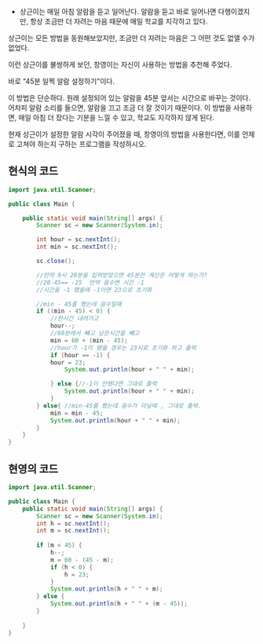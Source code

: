 - 상근이는 매일 아침 알람을 듣고 일어난다. 알람을 듣고 바로 일어나면 다행이겠지만, 항상 조금만 더 자려는 마음 때문에 매일 학교를 지각하고 있다.  

상근이는 모든 방법을 동원해보았지만, 조금만 더 자려는 마음은 그 어떤 것도 없앨 수가 없었다.  

이런 상근이를 불쌍하게 보던, 창영이는 자신이 사용하는 방법을 추천해 주었다.  

바로 "45분 일찍 알람 설정하기"이다.  

이 방법은 단순하다. 원래 설정되어 있는 알람을 45분 앞서는 시간으로 바꾸는 것이다. 어차피 알람 소리를 들으면, 알람을 끄고 조금 더 잘 것이기 때문이다. 이 방법을 사용하면, 매일 아침 더 잤다는 기분을 느낄 수 있고, 학교도 지각하지 않게 된다.  

현재 상근이가 설정한 알람 시각이 주어졌을 때, 창영이의 방법을 사용한다면, 이를 언제로 고쳐야 하는지 구하는 프로그램을 작성하시오.  

## 현식의 코드  
```java
import java.util.Scanner;

public class Main {

    public static void main(String[] args) {
        Scanner sc = new Scanner(System.in);

        int hour = sc.nextInt();
        int min = sc.nextInt();

        sc.close();

        //만약 9시 20분을 입력받았으면 45분전 계산은 어떻게 하는가?
        //20-45== -25  만약 음수면 시간 -1
        //시간을 -1 했을때 -1이면 23으로 초기화

        //min - 45를 했는데 음수일때
        if ((min - 45) < 0) {
            //한시간 내려가고
            hour--;
            //60분에서 뺴고 남은시간을 빼고
            min = 60 + (min - 45);
            //hour가 -1이 됐을 경우는 23시로 초기화 하고 출력
            if (hour == -1) {
            hour = 23;
                System.out.println(hour + " " + min);

            } else {//-1이 안됐다면 그대로 출력
                System.out.println(hour + " " + min);
            }
        } else{ //min-45를 했는데 음수가 아닐때 , 그대로 출력.
            min = min - 45;
            System.out.println(hour + " " + min);
        }
    }
}
```

## 현영의 코드
```java
import java.util.Scanner;

public class Main {
	public static void main(String[] args) {
		Scanner sc = new Scanner(System.in);
		int h = sc.nextInt();
		int m = sc.nextInt();
		
		if (m < 45) {
			h--;
			m = 60 - (45 - m);
			if (h < 0) {
				h = 23;
			}
			System.out.println(h + " " + m);
		} else {
			System.out.println(h + " " + (m - 45));
		}
		
	}
}
```